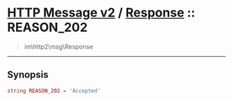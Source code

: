 # [HTTP Message v2](http2.md) / [Response](http2-Response.md) :: REASON_202
 > im\http2\msg\Response
____

## Synopsis
```php
string REASON_202 = 'Accepted'
```
